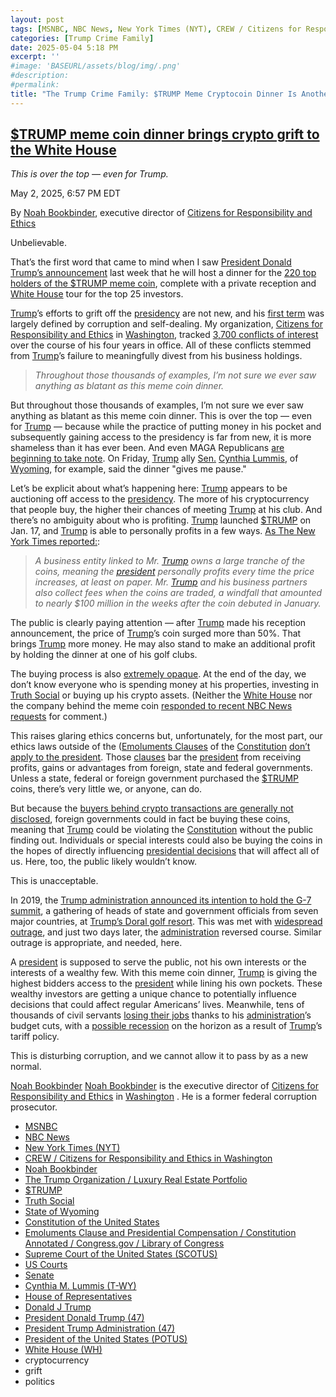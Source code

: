 ```yaml
---
layout: post
tags: [MSNBC, NBC News, New York Times (NYT), CREW / Citizens for Responsibility and Ethics in Washington, Noah Bookbinder, The Trump Organization / Luxury Real Estate Portfolio, $TRUMP, Truth Social, State of Wyoming, Constitution of the United States, Emoluments Clause and Presidential Compensation / Constitution Annotated / Congress.gov / Library of Congress, Supreme Court of the United States (SCOTUS), US Courts, Senate, Cynthia M. Lummis (T-WY), House of Representatives, Donald J Trump, President Donald Trump (47), President Trump Administration (47), President of the United States (POTUS), White House (WH), cryptocurrency, grift, politics]
categories: [Trump Crime Family]
date: 2025-05-04 5:18 PM
excerpt: ''
#image: 'BASEURL/assets/blog/img/.png'
#description:
#permalink:
title: "The Trump Crime Family: $TRUMP Meme Cryptocoin Dinner Is Another Grift"
---
```


## [$TRUMP meme coin dinner brings crypto grift to the White House](https://www.msnbc.com/opinion/msnbc-opinion/trump-meme-coin-dinner-crypto-white-house-rcna204504)

*This is over the top — even for Trump.*

May 2, 2025, 6:57 PM EDT

By [Noah Bookbinder](https://www.linkedin.com/in/noah-b-6241161/), executive director of [Citizens for Responsibility and Ethics](https://www.citizensforethics.org/)

Unbelievable.

That’s the first word that came to mind when I saw [President Donald Trump’s announcement](https://www.msnbc.com/rachel-maddow-show/maddowblog/trumps-controversial-meme-coin-contest-proves-predictably-profitable-p-rcna203293) last week that he will host a dinner for the [220 top holders of the $TRUMP meme coin](https://www.msnbc.com/11th-hour/watch/-pay-to-play-trump-meme-coin-surges-50-after-president-offers-private-dinner-to-top-investors-238314565712), complete with a private reception and [White House](https://www.whitehouse.gov/) tour for the top 25 investors.

[Trump](https://www.donaldjtrump.com/)’s efforts to grift off the [presidency](https://www.whitehouse.gov/) are not new, and his [first term](https://trumpwhitehouse.archives.gov,/) was largely defined by corruption and self-dealing. My organization, [Citizens for Responsibility and Ethics](https://www.citizensforethics.org/) in [Washington](https://dc.gov/), tracked [3,700 conflicts of interest](https://www.citizensforethics.org/news/press-releases/3700-conflicts-trump-legacy/) over the course of his four years in office. All of these conflicts stemmed from [Trump](https://www.donaldjtrump.com/)’s failure to meaningfully divest from his business holdings.

> *Throughout those thousands of examples, I’m not sure we ever saw anything as blatant as this meme coin dinner.*

But throughout those thousands of examples, I’m not sure we ever saw anything as blatant as this meme coin dinner. This is over the top — even for [Trump](https://www.donaldjtrump.com/) — because while the practice of putting money in his pocket and subsequently gaining access to the presidency is far from new, it is more shameless than it has ever been. And even MAGA Republicans [are beginning to take note](https://www.nbcnews.com/politics/congress/senate-republicans-raise-red-flags-trumps-private-dinner-meme-coin-hol-rcna204293). On Friday, [Trump](https://www.donaldjtrump.com/) ally [Sen.](,https://www.senate.gov/) [Cynthia Lummis](https://www.lummis.senate.gov/), of [Wyoming](https://www.wyo.gov/home), for example, said the dinner "gives me pause."

Let’s be explicit about what’s happening here: [Trump](https://www.donaldjtrump.com/) appears to be auctioning off access to the [presidency](https://www.whitehouse.gov/). The more of his cryptocurrency that people buy, the higher their chances of meeting [Trump](https://www.donaldjtrump.com/) at his club. And there’s no ambiguity about who is profiting. [Trump](https://www.donaldjtrump.com/) launched [$TRUMP](https://gettrumpmemes.com/) on Jan. 17, and [Trump](https://www.donaldjtrump.com/) is able to personally profits in a few ways. [As The New York Times reported:](https://www.nytimes.com/2025/04/23/technology/trump-private-dinner-crypto-memecoin.html):

> *A business entity linked to Mr. [Trump](https://www.donaldjtrump.com/) owns a large tranche of the coins, meaning the [president](https://www.whitehouse.gov/) personally profits every time the price increases, at least on paper. Mr. [Trump](https://www.donaldjtrump.com/) and his business partners also collect fees when the coins are traded, a windfall that amounted to nearly $100 million in the weeks after the coin debuted in January.*

The public is clearly paying attention — after [Trump](https://www.donaldjtrump.com/) made his reception announcement, the price of [Trump](https://www.donaldjtrump.com/)’s coin surged more than 50%. That brings [Trump](https://www.donaldjtrump.com/) more money. He may also stand to make an additional profit by holding the dinner at one of his golf clubs.

The buying process is also [extremely opaque](https://www.citizensforethics.org/reports-investigations/crew-investigations/crew-is-tracking-trumps-unprecedented-corruption-again/). At the end of the day, we don’t know everyone who is spending money at his properties, investing in [Truth Social](https://truthsocial.com/) or buying up his crypto assets. (Neither the [White House](https://www.whitehouse.gov/) nor the company behind the meme coin [responded to recent NBC News requests](https://www.nbcnews.com/tech/crypto/trumps-memecoin-dinner-contest-earns-insiders-900000-two-days-rcna203071) for comment.)

This raises glaring ethics concerns but, unfortunately, for the most part, our ethics laws outside of the ([Emoluments Clauses](https://constitution.congress.gov/browse/essay/artII-S1-C7-1/ALDE_00000233/) of the [Constitution](https://constitution.congress.gov/constitution/) [don’t apply to the president](https://www.pbs.org/newshour/show/critics-accuse-trump-and-others-of-profiting-from-their-positions). Those [clauses](https://www.citizensforethics.org/reports-investigations/crew-reports/the-intensifying-threat-of-donald-trumps-emoluments/) bar the [president](https://www.whitehouse.gov/) from receiving profits, gains or advantages from foreign, state and federal governments. Unless a state, federal or foreign government purchased the [$TRUMP](https://gettrumpmemes.com/) coins, there’s very little we, or anyone, can do.

But because the [buyers behind crypto transactions are generally not disclosed](https://www.citizensforethics.org/reports-investigations/crew-reports/the-intensifying-threat-of-donald-trumps-emoluments/), foreign governments could in fact be buying these coins, meaning that [Trump](https://www.donaldjtrump.com/) could be violating the [Constitution](https://constitution.congress.gov/constitution/) without the public finding out. Individuals or special interests could also be buying the coins in the hopes of directly influencing [presidential decisions](https://www.whitehouse.gov/administration/donald-j-trump/) that will affect all of us. Here, too, the public likely wouldn’t know.

This is unacceptable.

In 2019, the [Trump administration announced its intention to hold the G-7 summit](https://www.nbcnews.com/politics/congress/house-panel-announces-probe-trump-s-plan-host-g-7-n1047536), a gathering of heads of state and government officials from seven major countries, at [Trump’s Doral golf resort](https://www.maralagoclub.com/). This was met with [widespread outrage](https://www.politico.com/news/2019/10/19/trump-says-his-doral-resort-will-no-longer-host-g7-summit-000292), and just two days later, the [administration](https://www.whitehouse.gov/administration/) reversed course. Similar outrage is appropriate, and needed, here. 

A [president](https://www.whitehouse.gov/) is supposed to serve the public, not his own interests or the interests of a wealthy few. With this meme coin dinner, [Trump](https://www.donaldjtrump.com/) is giving the highest bidders access to the [president](https://www.whitehouse.gov/) while lining his own pockets. These wealthy investors are getting a unique chance to potentially influence decisions that could affect regular Americans’ lives. Meanwhile, tens of thousands of civil servants [losing their jobs](https://www.nytimes.com/interactive/2025/03/28/us/politics/trump-doge-federal-job-cuts.html) thanks to his [administration](https://www.whitehouse.gov/administration/)’s budget cuts, with a [possible recession](https://www.businessinsider.com/economists-strategists-weigh-in-recession-odds-2025-4) on the horizon as a result of [Trump](https://www.donaldjtrump.com/)’s tariff policy.

This is disturbing corruption, and we cannot allow it to pass by as a new normal.

[Noah Bookbinder](https://www.linkedin.com/in/noah-b-6241161/)
[Noah Bookbinder](https://www.linkedin.com/in/noah-b-6241161/) is the executive director of [Citizens for Responsibility and Ethics](https://www.citizensforethics.org/) in [Washington](https://dc.gov/) . He is a former federal corruption prosecutor.

- [MSNBC](https://www.msnbc.com/)
- [NBC News](https://www.nbcnews.com/)
- [New York Times (NYT)](https://www.nytimes.com/)
- [CREW / Citizens for Responsibility and Ethics in Washington](https://www.citizensforethics.org/)
- [Noah Bookbinder](https://www.linkedin.com/in/noah-b-6241161/)
- [The Trump Organization / Luxury Real Estate Portfolio](https://www.trump.com/)
- [$TRUMP](https://gettrumpmemes.com/)
- [Truth Social](https://truthsocial.com/)
- [State of Wyoming](https://www.wyo.gov/home)
- [Constitution of the United States](https://constitution.congress.gov/constitution/)
- [Emoluments Clause and Presidential Compensation / Constitution Annotated / Congress.gov / Library of Congress](https://constitution.congress.gov/browse/essay/artII-S1-C7-1/ALDE_00000233/)
- [Supreme Court of the United States (SCOTUS)](https://www.supremecourt.gov/)
- [US Courts](https://www.uscourts.gov/)
- [Senate](https://www.senate.gov/)
- [Cynthia M. Lummis (T-WY)](https://www.lummis.senate.gov/)
- [House of Representatives](https://www.house.gov/)
- [Donald J Trump](https://www.donaldjtrump.com/)
- [President Donald Trump (47)](https://www.whitehouse.gov/administration/donald-j-trump/)
- [President Trump Administration (47)](https://www.whitehouse.gov/administration/)
- [President of the United States (POTUS)](https://www.whitehouse.gov/)
- [White House (WH)](https://www.whitehouse.gov/)
- cryptocurrency 
- grift
- politics 


